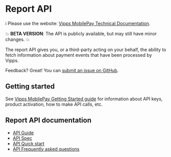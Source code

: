 <!-- START_METADATA
---
title: Introduction to the Report API
sidebar_label: Introduction
sidebar_position: 1
hide_table_of_contents: true
description: Use the Report API to fetch information about payment events.
pagination_next: null
pagination_prev: null
---
END_METADATA -->

# Report API

<!-- START_COMMENT -->

ℹ️ Please use the website:
[Vipps MobilePay Technical Documentation](https://developer.vippsmobilepay.com/docs/APIs/report-api).

<!-- END_COMMENT -->

💥 **BETA VERSION**: The API is publicly available, but may still have minor changes. 💥

The report API gives you, or a third-party acting on your behalf, the ability to
fetch information about payment events that have been processed by Vipps.

Feedback? Great! You can
[submit an issue on GitHub](https://github.com/vippsas/vipps-report-api/issues).

## Getting started

See
[Vipps MobilePay Getting Started guide](https://developer.vippsmobilepay.com/docs/vipps-developers/getting-started)
for information about API keys, product activation, how to make API calls, etc.

## Report API documentation

* [API Guide](./api-guide/README.md)
* [API Spec](https://developer.vippsmobilepay.com/api/report)
* [API Quick start](vipps-report-api-quick-start.md)
* [API Frequently asked questions](vipps-report-api-faq.md)
